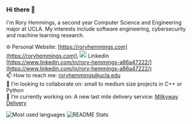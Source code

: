 ### Hi there 👋

I'm Rory Hemmings, a second year Computer Science and Engineering major at UCLA. My interests include software engineering, cybersecurity and machine learning research.

🌐 Personal Website: [https://roryhemmings.com](https://roryhemmings.com)\
<img src="https://upload.wikimedia.org/wikipedia/commons/c/ca/LinkedIn_logo_initials.png" width=20px /> Linkedin [https://www.linkedin.com/in/rory-hemmings-a86a47222/](https://www.linkedin.com/in/rory-hemmings-a86a47222/) \
📫 How to reach me: roryhemmings@ucla.edu\
👯 I'm looking to collaborate on: small to medium size projects in C++ or Python\
🔭 I’m currently working on: A new last mile delivery service: [Milkyway Delivery](https://milkywaydelivery.com/)

![Most used languages](https://github-readme-stats.vercel.app/api/top-langs/?username=roryhemmings&count_private=true&layout=compact&theme=dracula)
![README Stats](https://github-readme-stats.vercel.app/api?username=roryhemmings&show_icons=true&count_private=true&theme=dracula)

<!--
**RoryHemmings/RoryHemmings** is a ✨ _special_ ✨ repository because its `README.md` (this file) appears on your GitHub profile.

Here are some ideas to get you started:

- 🔭 I’m currently working on ...
- 🌱 I’m currently learning ...
- 👯 I’m looking to collaborate on ...
- 🤔 I’m looking for help with ...
- 💬 Ask me about ...
- 📫 How to reach me: ...
- 😄 Pronouns: ...
- ⚡ Fun fact: ...
-->
